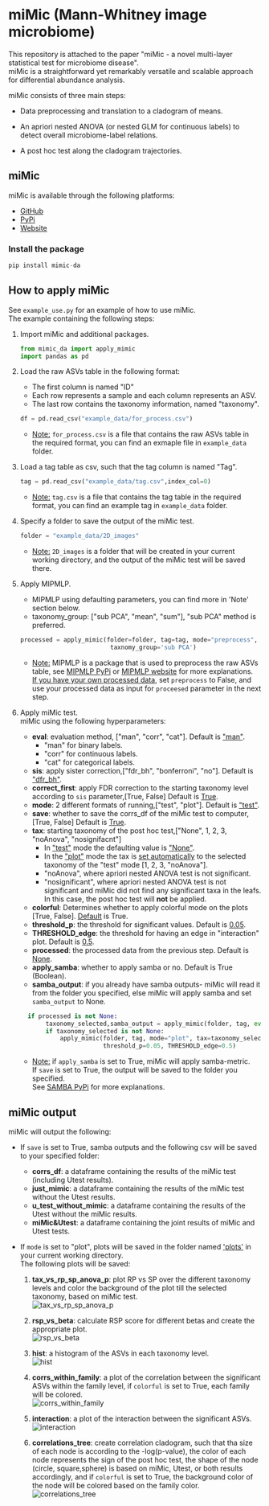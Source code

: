 # miMic (Mann-Whitney image microbiome) 

This repository is attached to the paper "miMic - a novel multi-layer statistical test for microbiome disease".    
miMic is a straightforward yet remarkably versatile and scalable approach for differential abundance analysis.

miMic consists of three main steps:

- Data preprocessing and translation to a cladogram of means.

-  An apriori nested ANOVA (or nested GLM for continuous labels) to detect overall microbiome-label relations.

-  A post hoc test along the cladogram trajectories.


##  miMic

miMic is available through the following platforms:
- [GitHub](https://github.com/oshritshtossel/miMic) 
- [PyPi](https://pypi.org/project/mimic-da/)
- [Website](https://micros.math.biu.ac.il/)

### Install the package
```python
pip install mimic-da
```
##  How to apply miMic 
See `example_use.py` for an example of how to use miMic.  
The example containing the following steps:

1.  Import miMic and additional packages.
    ```python
    from mimic_da import apply_mimic
    import pandas as pd
    ```

2. Load the raw ASVs table in the following format:    
   - The first column is named "ID"
   - Each row represents a sample and each column represents an ASV.  
   - The last row contains the taxonomy information, named "taxonomy".

    ```python
    df = pd.read_csv("example_data/for_process.csv")
    ```
   - <u>Note:</u> `for_process.csv` is a file that contains the raw ASVs table in the required format, you can find an exmaple file in `example_data` folder.   


3. Load a tag table as csv, such that the tag column is named "Tag".

      ```python
    tag = pd.read_csv("example_data/tag.csv",index_col=0)
      ```
   - <u>Note:</u>  `tag.csv` is a file that contains the tag table in the required format, you can find an example tag in `example_data` folder.


4. Specify a folder to save the output of the miMic test.   
   ```python
   folder = "example_data/2D_images"
   ```
   - <u>Note:</u>  `2D_images` is a folder that will be created in your current working directory, and the output of the miMic test will be saved there.


5. Apply MIPMLP.
   - MIPMLP using defaulting parameters, you can find more in 'Note' section below.
   - taxonomy_group: ["sub PCA", "mean", "sum"], "sub PCA" method is preferred.

   ```python
   processed = apply_mimic(folder=folder, tag=tag, mode="preprocess", preprocess=True, rawData=df,
                            taxnomy_group='sub PCA')
   ```
   - <u>Note:</u>  MIPMLP is a package that is used to preprocess the raw ASVs table, see [MIPMLP PyPi](https://pypi.org/project/MIPMLP/) or [MIPMLP website](https://mip-mlp.math.biu.ac.il/Home) for more explanations.   
<u>If you have your own processed data</u>, set `preprocess` to False, and use your processed data as input for `proceesed` parameter in the next step.


6. Apply miMic test.   
   miMic using the following hyperparameters:   
    - **eval**: evaluation method, ["man", "corr", "cat"]. Default is <u>"man"</u>.
      - "man" for binary labels.
      - "corr" for continuous labels.
      - "cat" for categorical labels.
    - **sis**: apply sister correction,["fdr_bh", "bonferroni", "no"]. Default is <u>"dfr_bh"</u>.
    - **correct_first**: apply FDR correction to the starting taxonomy level according to `sis` parameter,[True, False] Default is <u>True</u>.
    - **mode**: 2 different formats of running,["test", "plot"]. Default is <u>"test"</u>.
    - **save**: whether to save the corrs_df of the miMic test to computer,[True, False] Default is <u>True</u>.
    - **tax**: starting taxonomy of the post hoc test,["None", 1, 2, 3, "noAnova", "nosignifacnt"]   
      - In <u>"test"</u> mode the defaulting value is <u>"None"</u>. 
      - In the <u>"plot"</u> mode the tax is <u>set automatically</u> to the selected taxonomy of the "test" mode [1, 2, 3, "noAnova"].
      - "noAnova", where apriori nested ANOVA test is not significant.
      - "nosignificant", where apriori nested ANOVA test is not significant and miMic did not find any significant taxa in the leafs. In this case, the post hoc test will **not** be applied.
    - **colorful**: Determines whether to apply colorful mode on the plots [True, False]. <u>Default</u> is True.
    - **threshold_p**: the threshold for significant values. Default is <u>0.05</u>.
    - **THRESHOLD_edge**: the threshold for having an edge in "interaction" plot. Default is <u>0.5</u>.
    - **processed**: the processed data from the previous step. Default is <u>None</u>.
    - **apply_samba**: whether to apply samba or no. Default is True (Boolean).
    - **samba_output**: if you already have samba outputs- miMic will read it from the folder you specified,
    else miMic will apply samba and set `samba_output` to None.
   
     ```python
       if processed is not None:
            taxonomy_selected,samba_output = apply_mimic(folder, tag, eval="man", threshold_p=0.05, processed=processed, apply_samba=True, save=False)
            if taxonomy_selected is not None:
                apply_mimic(folder, tag, mode="plot", tax=taxonomy_selected, eval="man", sis='fdr_bh', samba_output=samba_output,save=False,
                            threshold_p=0.05, THRESHOLD_edge=0.5)
   ```
   - <u>Note:</u>  if `apply_samba` is set to True, miMic will apply samba-metric.   
   If `save` is set to True, the output will be saved to the folder you specified.   
   See [SAMBA PyPi](https://pypi.org/project/samba-metric/) for more explanations. 
##  miMic output
miMic will output the following:

- If `save` is set to True, samba outputs and the following csv will be saved to your specified folder:
  - **corrs_df**: a dataframe containing the results of the miMic test (including Utest results).
  - **just_mimic**: a dataframe containing the results of the miMic test without the Utest results.
  - **u_test_without_mimic**: a dataframe containing the results of the Utest without the miMic results.
  - **miMic&Utest**: a dataframe containing the joint results of miMic and Utest tests.


- If `mode` is set to "plot", plots will be saved in the folder named <u>'plots'</u> in your current working directory.    
The following plots will be saved:
   1.  **tax_vs_rp_sp_anova_p**: plot RP vs SP over the different taxonomy levels and color the background of the plot till the selected taxonomy, based on miMic test.  
  ![tax_vs_rp_sp_anova_p](https://github.com/oshritshtossel/miMic/raw/master/plots/tax_vs_rp_sp_anova_p.png)

   2. **rsp_vs_beta**: calculate RSP score for different betas and create the appropriate plot.   
  ![rsp_vs_beta](https://github.com/oshritshtossel/miMic/raw/master/plots/rsp_vs_beta.png)

   3. **hist**: a histogram of the ASVs in each taxonomy level.   
  ![hist](https://github.com/oshritshtossel/miMic/raw/master/plots/hist.png)

   4. **corrs_within_family**: a plot of the correlation between the significant ASVs within the family level, if `colorful` is set to True, each family will be colored.    
  ![corrs_within_family](https://github.com/oshritshtossel/miMic/raw/master/plots/corrs_within_family.png)

   5. **interaction**: a plot of the interaction between the significant ASVs.  
  ![interaction](https://github.com/oshritshtossel/miMic/raw/master/plots/interaction.png)

   6. **correlations_tree**: create correlation cladogram, such that tha size of each node is according to the -log(p-value), the color of 
       each node represents the sign of the post hoc test, the shape of the node (circle, square,sphere) is based on 
       miMic, Utest, or both results accordingly, and if `colorful` is set to True, the background color of the node will be colored based on the family color.  
   ![correlations_tree](https://github.com/oshritshtossel/miMic/raw/master/plots/correlations_tree.svg)





 
   
   

